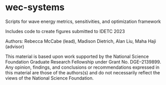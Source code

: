 # wec-systems
Scripts for wave energy metrics, sensitivities, and optimization framework

Includes code to create figures submitted to IDETC 2023

Authors: Rebecca McCabe (lead), Madison Dietrich, Alan Liu, Maha Haji (advisor)

This material is based upon work supported by the National Science Foundation Graduate Research Fellowship under Grant No. DGE–2139899. Any opinion, findings, and conclusions or recommendations expressed in this material are those of the authors(s) and do not necessarily reflect the views of the National Science Foundation.
